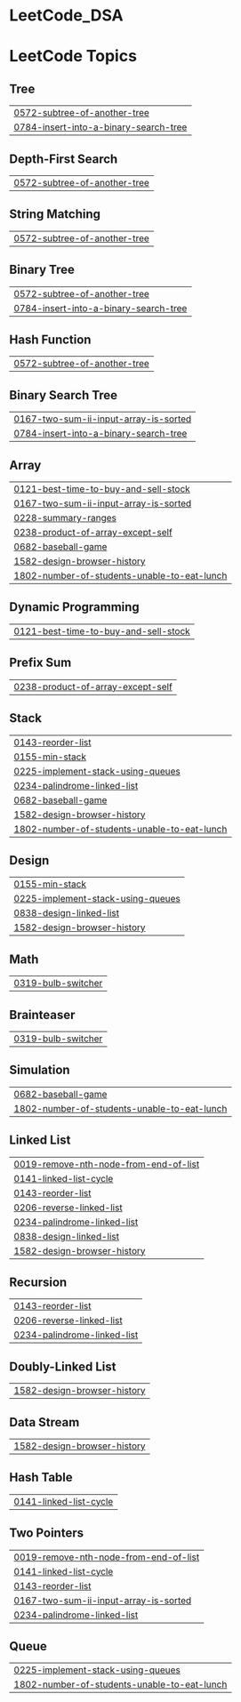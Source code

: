 # LeetCode_DSA
<!---LeetCode Topics Start-->
# LeetCode Topics
## Tree
|  |
| ------- |
| [0572-subtree-of-another-tree](https://github.com/MFARAZ24/LeetCode_DSA/tree/master/0572-subtree-of-another-tree) |
| [0784-insert-into-a-binary-search-tree](https://github.com/MFARAZ24/LeetCode_DSA/tree/master/0784-insert-into-a-binary-search-tree) |
## Depth-First Search
|  |
| ------- |
| [0572-subtree-of-another-tree](https://github.com/MFARAZ24/LeetCode_DSA/tree/master/0572-subtree-of-another-tree) |
## String Matching
|  |
| ------- |
| [0572-subtree-of-another-tree](https://github.com/MFARAZ24/LeetCode_DSA/tree/master/0572-subtree-of-another-tree) |
## Binary Tree
|  |
| ------- |
| [0572-subtree-of-another-tree](https://github.com/MFARAZ24/LeetCode_DSA/tree/master/0572-subtree-of-another-tree) |
| [0784-insert-into-a-binary-search-tree](https://github.com/MFARAZ24/LeetCode_DSA/tree/master/0784-insert-into-a-binary-search-tree) |
## Hash Function
|  |
| ------- |
| [0572-subtree-of-another-tree](https://github.com/MFARAZ24/LeetCode_DSA/tree/master/0572-subtree-of-another-tree) |
## Binary Search Tree
|  |
| ------- |
| [0167-two-sum-ii-input-array-is-sorted](https://github.com/MFARAZ24/LeetCode_DSA/tree/master/0167-two-sum-ii-input-array-is-sorted) |
| [0784-insert-into-a-binary-search-tree](https://github.com/MFARAZ24/LeetCode_DSA/tree/master/0784-insert-into-a-binary-search-tree) |
## Array
|  |
| ------- |
| [0121-best-time-to-buy-and-sell-stock](https://github.com/MFARAZ24/LeetCode_DSA/tree/master/0121-best-time-to-buy-and-sell-stock) |
| [0167-two-sum-ii-input-array-is-sorted](https://github.com/MFARAZ24/LeetCode_DSA/tree/master/0167-two-sum-ii-input-array-is-sorted) |
| [0228-summary-ranges](https://github.com/MFARAZ24/LeetCode_DSA/tree/master/0228-summary-ranges) |
| [0238-product-of-array-except-self](https://github.com/MFARAZ24/LeetCode_DSA/tree/master/0238-product-of-array-except-self) |
| [0682-baseball-game](https://github.com/MFARAZ24/LeetCode_DSA/tree/master/0682-baseball-game) |
| [1582-design-browser-history](https://github.com/MFARAZ24/LeetCode_DSA/tree/master/1582-design-browser-history) |
| [1802-number-of-students-unable-to-eat-lunch](https://github.com/MFARAZ24/LeetCode_DSA/tree/master/1802-number-of-students-unable-to-eat-lunch) |
## Dynamic Programming
|  |
| ------- |
| [0121-best-time-to-buy-and-sell-stock](https://github.com/MFARAZ24/LeetCode_DSA/tree/master/0121-best-time-to-buy-and-sell-stock) |
## Prefix Sum
|  |
| ------- |
| [0238-product-of-array-except-self](https://github.com/MFARAZ24/LeetCode_DSA/tree/master/0238-product-of-array-except-self) |
## Stack
|  |
| ------- |
| [0143-reorder-list](https://github.com/MFARAZ24/LeetCode_DSA/tree/master/0143-reorder-list) |
| [0155-min-stack](https://github.com/MFARAZ24/LeetCode_DSA/tree/master/0155-min-stack) |
| [0225-implement-stack-using-queues](https://github.com/MFARAZ24/LeetCode_DSA/tree/master/0225-implement-stack-using-queues) |
| [0234-palindrome-linked-list](https://github.com/MFARAZ24/LeetCode_DSA/tree/master/0234-palindrome-linked-list) |
| [0682-baseball-game](https://github.com/MFARAZ24/LeetCode_DSA/tree/master/0682-baseball-game) |
| [1582-design-browser-history](https://github.com/MFARAZ24/LeetCode_DSA/tree/master/1582-design-browser-history) |
| [1802-number-of-students-unable-to-eat-lunch](https://github.com/MFARAZ24/LeetCode_DSA/tree/master/1802-number-of-students-unable-to-eat-lunch) |
## Design
|  |
| ------- |
| [0155-min-stack](https://github.com/MFARAZ24/LeetCode_DSA/tree/master/0155-min-stack) |
| [0225-implement-stack-using-queues](https://github.com/MFARAZ24/LeetCode_DSA/tree/master/0225-implement-stack-using-queues) |
| [0838-design-linked-list](https://github.com/MFARAZ24/LeetCode_DSA/tree/master/0838-design-linked-list) |
| [1582-design-browser-history](https://github.com/MFARAZ24/LeetCode_DSA/tree/master/1582-design-browser-history) |
## Math
|  |
| ------- |
| [0319-bulb-switcher](https://github.com/MFARAZ24/LeetCode_DSA/tree/master/0319-bulb-switcher) |
## Brainteaser
|  |
| ------- |
| [0319-bulb-switcher](https://github.com/MFARAZ24/LeetCode_DSA/tree/master/0319-bulb-switcher) |
## Simulation
|  |
| ------- |
| [0682-baseball-game](https://github.com/MFARAZ24/LeetCode_DSA/tree/master/0682-baseball-game) |
| [1802-number-of-students-unable-to-eat-lunch](https://github.com/MFARAZ24/LeetCode_DSA/tree/master/1802-number-of-students-unable-to-eat-lunch) |
## Linked List
|  |
| ------- |
| [0019-remove-nth-node-from-end-of-list](https://github.com/MFARAZ24/LeetCode_DSA/tree/master/0019-remove-nth-node-from-end-of-list) |
| [0141-linked-list-cycle](https://github.com/MFARAZ24/LeetCode_DSA/tree/master/0141-linked-list-cycle) |
| [0143-reorder-list](https://github.com/MFARAZ24/LeetCode_DSA/tree/master/0143-reorder-list) |
| [0206-reverse-linked-list](https://github.com/MFARAZ24/LeetCode_DSA/tree/master/0206-reverse-linked-list) |
| [0234-palindrome-linked-list](https://github.com/MFARAZ24/LeetCode_DSA/tree/master/0234-palindrome-linked-list) |
| [0838-design-linked-list](https://github.com/MFARAZ24/LeetCode_DSA/tree/master/0838-design-linked-list) |
| [1582-design-browser-history](https://github.com/MFARAZ24/LeetCode_DSA/tree/master/1582-design-browser-history) |
## Recursion
|  |
| ------- |
| [0143-reorder-list](https://github.com/MFARAZ24/LeetCode_DSA/tree/master/0143-reorder-list) |
| [0206-reverse-linked-list](https://github.com/MFARAZ24/LeetCode_DSA/tree/master/0206-reverse-linked-list) |
| [0234-palindrome-linked-list](https://github.com/MFARAZ24/LeetCode_DSA/tree/master/0234-palindrome-linked-list) |
## Doubly-Linked List
|  |
| ------- |
| [1582-design-browser-history](https://github.com/MFARAZ24/LeetCode_DSA/tree/master/1582-design-browser-history) |
## Data Stream
|  |
| ------- |
| [1582-design-browser-history](https://github.com/MFARAZ24/LeetCode_DSA/tree/master/1582-design-browser-history) |
## Hash Table
|  |
| ------- |
| [0141-linked-list-cycle](https://github.com/MFARAZ24/LeetCode_DSA/tree/master/0141-linked-list-cycle) |
## Two Pointers
|  |
| ------- |
| [0019-remove-nth-node-from-end-of-list](https://github.com/MFARAZ24/LeetCode_DSA/tree/master/0019-remove-nth-node-from-end-of-list) |
| [0141-linked-list-cycle](https://github.com/MFARAZ24/LeetCode_DSA/tree/master/0141-linked-list-cycle) |
| [0143-reorder-list](https://github.com/MFARAZ24/LeetCode_DSA/tree/master/0143-reorder-list) |
| [0167-two-sum-ii-input-array-is-sorted](https://github.com/MFARAZ24/LeetCode_DSA/tree/master/0167-two-sum-ii-input-array-is-sorted) |
| [0234-palindrome-linked-list](https://github.com/MFARAZ24/LeetCode_DSA/tree/master/0234-palindrome-linked-list) |
## Queue
|  |
| ------- |
| [0225-implement-stack-using-queues](https://github.com/MFARAZ24/LeetCode_DSA/tree/master/0225-implement-stack-using-queues) |
| [1802-number-of-students-unable-to-eat-lunch](https://github.com/MFARAZ24/LeetCode_DSA/tree/master/1802-number-of-students-unable-to-eat-lunch) |
<!---LeetCode Topics End-->